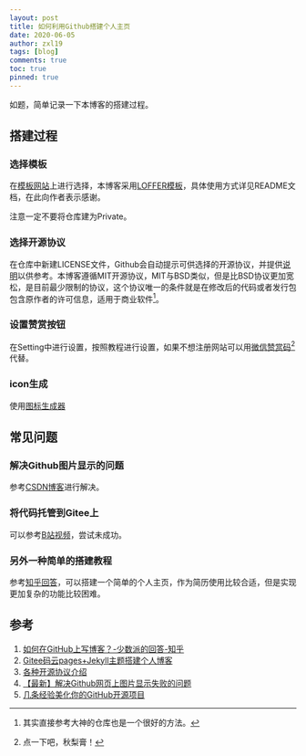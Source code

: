 ```yaml
---
layout: post
title: 如何利用Github搭建个人主页
date: 2020-06-05
author: zxl19
tags: [blog]
comments: true
toc: true
pinned: true
---
```


如题，简单记录一下本博客的搭建过程。

## 搭建过程

### 选择模板
在[模板网站](http://jekyllthemes.org/)上进行选择，本博客采用[LOFFER模板](https://github.com/FromEndWorld/LOFFER)，具体使用方式详见README文档，在此向作者表示感谢。

注意一定不要将仓库建为Private。

<!-- more -->

### 选择开源协议
在仓库中新建LICENSE文件，Github会自动提示可供选择的开源协议，并提供[说明](https://opensource.guide/legal/#which-open-source-license-is-appropriate-for-my-project)以供参考。本博客遵循MIT开源协议，MIT与BSD类似，但是比BSD协议更加宽松，是目前最少限制的协议，这个协议唯一的条件就是在修改后的代码或者发行包包含原作者的许可信息，适用于商业软件[^1]。

[^1]: 其实直接参考大神的仓库也是一个很好的方法。

### 设置赞赏按钮
在Setting中进行设置，按照教程进行设置，如果不想注册网站可以用[微信赞赏码](https://raw.githubusercontent.com/zxl19/zxl19.github.io/master/images/funding.png)[^2]代替。

[^2]: 点一下吧，秋梨膏！

### icon生成
使用[图标生成器](https://android-material-icon-generator.bitdroid.de/)

## 常见问题

### 解决Github图片显示的问题
参考[CSDN博客](https://blog.csdn.net/qq_38232598/article/details/91346392)进行解决。

### 将代码托管到Gitee上
可以参考[B站视频](https://www.bilibili.com/video/BV1cJ411h7q3)，尝试未成功。

### 另外一种简单的搭建教程
参考[知乎回答](https://www.zhihu.com/question/20962496/answer/677815713)，可以搭建一个简单的个人主页，作为简历使用比较合适，但是实现更加复杂的功能比较困难。

## 参考
1. [如何在GitHub上写博客？-少数派的回答-知乎](https://www.zhihu.com/question/20962496/answer/677815713)
2. [Gitee码云pages+Jekyll主题搭建个人博客](https://www.bilibili.com/video/BV1cJ411h7q3)
3. [各种开源协议介绍](https://www.runoob.com/w3cnote/open-source-license.html)
4. [【最新】解决Github网页上图片显示失败的问题](https://blog.csdn.net/qq_38232598/article/details/91346392)
5. [几条经验美化你的GitHub开源项目](https://www.jianshu.com/p/d587b91bacb3)